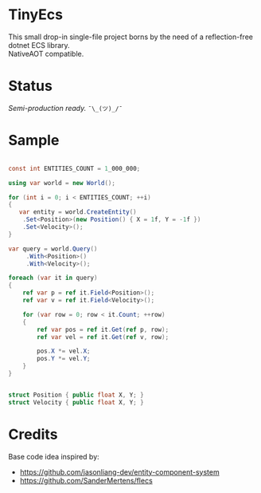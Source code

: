 # TinyEcs
This small drop-in single-file project borns by the need of a reflection-free dotnet ECS library.<br>
NativeAOT compatible.

# Status
<i>Semi-production ready.</i>  `¯\_(ツ)_/¯`

# Sample
```csharp

const int ENTITIES_COUNT = 1_000_000;

using var world = new World();

for (int i = 0; i < ENTITIES_COUNT; ++i)
{
   var entity = world.CreateEntity()
	.Set<Position>(new Position() { X = 1f, Y = -1f })
	.Set<Velocity>();
}

var query = world.Query()
     .With<Position>()
     .With<Velocity>();

foreach (var it in query)
{
	ref var p = ref it.Field<Position>();
	ref var v = ref it.Field<Velocity>();

	for (var row = 0; row < it.Count; ++row)
	{
		ref var pos = ref it.Get(ref p, row);
		ref var vel = ref it.Get(ref v, row);

		pos.X *= vel.X;
		pos.Y *= vel.Y;
	}
}


struct Position { public float X, Y; }
struct Velocity { public float X, Y; }
```

# Credits
Base code idea inspired by:
- https://github.com/jasonliang-dev/entity-component-system
- https://github.com/SanderMertens/flecs
